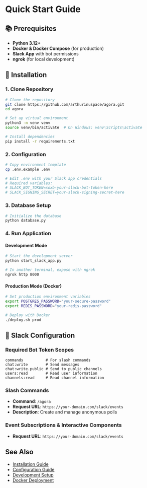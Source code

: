 # Quick Start Guide

## 📚 Prerequisites
- **Python 3.12+**
- **Docker & Docker Compose** (for production)
- **Slack App** with bot permissions
- **ngrok** (for local development)

## 🚀 Installation

### 1. Clone Repository
```bash
# Clone the repository
git clone https://github.com/arthurinuspace/agora.git
cd agora

# Set up virtual environment
python3 -m venv venv
source venv/bin/activate  # On Windows: venv\Scripts\activate

# Install dependencies
pip install -r requirements.txt
```

### 2. Configuration
```bash
# Copy environment template
cp .env.example .env

# Edit .env with your Slack app credentials
# Required variables:
# SLACK_BOT_TOKEN=xoxb-your-slack-bot-token-here
# SLACK_SIGNING_SECRET=your-slack-signing-secret-here
```

### 3. Database Setup
```bash
# Initialize the database
python database.py
```

### 4. Run Application

#### Development Mode
```bash
# Start the development server
python start_slack_app.py

# In another terminal, expose with ngrok
ngrok http 8000
```

#### Production Mode (Docker)
```bash
# Set production environment variables
export POSTGRES_PASSWORD="your-secure-password"
export REDIS_PASSWORD="your-redis-password"

# Deploy with Docker
./deploy.sh prod
```

## 📱 Slack Configuration

### Required Bot Token Scopes
```
commands          # For slash commands
chat:write        # Send messages
chat:write.public # Send to public channels
users:read        # Read user information
channels:read     # Read channel information
```

### Slash Commands
- **Command**: `/agora`
- **Request URL**: `https://your-domain.com/slack/events`
- **Description**: Create and manage anonymous polls

### Event Subscriptions & Interactive Components
- **Request URL**: `https://your-domain.com/slack/events`

## See Also

- [Installation Guide](installation.md)
- [Configuration Guide](configuration.md)
- [Development Setup](development/setup.md)
- [Docker Deployment](deployment/docker.md)
